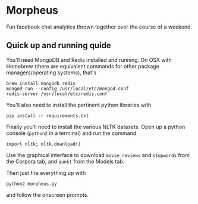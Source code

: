 # Morpheus
Fun facebook chat analytics thrown together over the course of a weekend.

## Quick up and running quide
You'll need MongoDB and Redis installed and running. On OSX with Homebrew (there are equivalent commands for other package managers/operating systems), that's

    brew install mongodb redis
    mongod run --config /usr/local/etc/mongod.conf
    redis-server /usr/local/etc/redis.conf

You'll also need to install the pertinent python libraries with

    pip install -r requirements.txt

Finally you'll need to install the various NLTK datasets. Open up a python console (`python2` in a terminal) and run the command
    
    import nltk; nltk.download()

Use the graphical interface to download `movie_reviews` and `stopwords` from the Corpora tab, and `punkt` from the Models tab.

Then just fire everything up with

    python2 morpheus.py

and follow the onscreen prompts.
